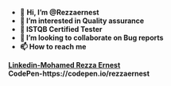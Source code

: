 - 👋 <strong>Hi, I’m @Rezzaernest
- 👀 I’m interested in Quality assurance
- 🌱 ISTQB Certified Tester
- 💞️ I’m looking to collaborate on Bug reports
- 📫 How to reach me
<div class="badge-base LI-profile-badge" data-locale="en_US" data-size="medium" data-theme="light" data-type="VERTICAL" data-vanity="mohamed-rezza-ernest" data-version="v1"><a class="badge-base__link LI-simple-link" href="https://za.linkedin.com/in/mohamed-rezza-ernest?trk=profile-badge">Linkedin-Mohamed Rezza Ernest</a></div>
CodePen-https://codepen.io/rezzaernest
</strong>
<!---
<script src="https://platform.linkedin.com/badges/js/profile.js" async defer type="text/javascript"></script>
Rezzaernest/Rezzaernest is a ✨ special ✨ repository because its `README.md` (this file) appears on your GitHub profile.
You can click the Preview link to take a look at your changes.
--->
